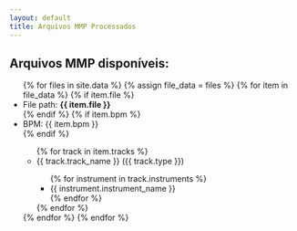 ```yaml
---
layout: default
title: Arquivos MMP Processados
---
```


<h2>Arquivos MMP disponíveis:</h2>

<ul>
{% for files in site.data %}      
    {% assign file_data = files %}
    {% for item in file_data %}
        {% if item.file %}
            <li>File path: <strong>{{ item.file }}</strong></li>
        {% endif %}
        {% if item.bpm %}
            <li>BPM: {{ item.bpm }}</li>
        {% endif %}
        <ul>
        {% for track in item.tracks %}
            <li>{{ track.track_name }} ({{ track.type }})</li>
            <ul>
            {% for instrument in track.instruments %}
                <li>{{ instrument.instrument_name }}</li>
            {% endfor %}
            </ul>
        {% endfor %}
        </ul>
    {% endfor %}
{% endfor %}
</ul>
